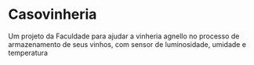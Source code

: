 # Casovinheria
Um projeto da Faculdade para ajudar a vinheria agnello no processo de armazenamento de seus vinhos, com sensor de luminosidade, umidade e temperatura
